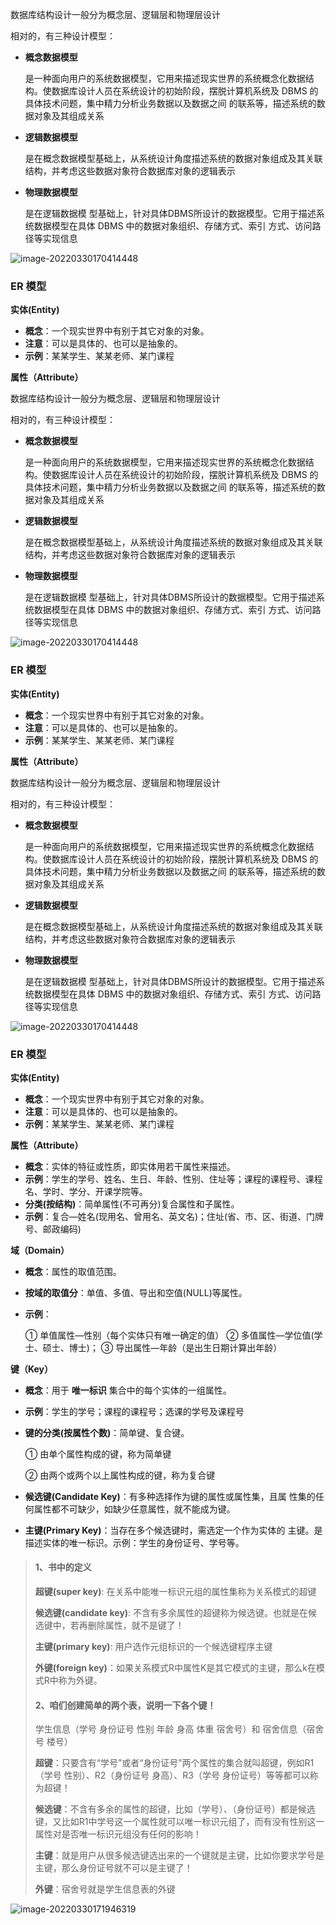 数据库结构设计一般分为概念层、逻辑层和物理层设计

相对的，有三种设计模型：

- **概念数据模型**

  是一种面向用户的系统数据模型，它用来描述现实世界的系统概念化数据结构。使数据库设计人员在系统设计的初始阶段，摆脱计算机系统及 DBMS 的具体技术问题，集中精力分析业务数据以及数据之间 的联系等，描述系统的数据对象及其组成关系

- **逻辑数据模型**

  是在概念数据模型基础上，从系统设计角度描述系统的数据对象组成及其关联结构，并考虑这些数据对象符合数据库对象的逻辑表示

- **物理数据模型**

  是在逻辑数据模 型基础上，针对具体DBMS所设计的数据模型。它用于描述系 统数据模型在具体 DBMS 中的数据对象组织、存储方式、索引 方式、访问路径等实现信息

![image-20220330170414448](image-20220330170414448.png)

### ER 模型

**实体(Entity)**

- **概念**：一个现实世界中有别于其它对象的对象。
- **注意**：可以是具体的、也可以是抽象的。
- **示例**：某某学生、某某老师、某门课程

**属性（Attribute）**

数据库结构设计一般分为概念层、逻辑层和物理层设计

相对的，有三种设计模型：

- **概念数据模型**

  是一种面向用户的系统数据模型，它用来描述现实世界的系统概念化数据结构。使数据库设计人员在系统设计的初始阶段，摆脱计算机系统及 DBMS 的具体技术问题，集中精力分析业务数据以及数据之间 的联系等，描述系统的数据对象及其组成关系

- **逻辑数据模型**

  是在概念数据模型基础上，从系统设计角度描述系统的数据对象组成及其关联结构，并考虑这些数据对象符合数据库对象的逻辑表示

- **物理数据模型**

  是在逻辑数据模 型基础上，针对具体DBMS所设计的数据模型。它用于描述系 统数据模型在具体 DBMS 中的数据对象组织、存储方式、索引 方式、访问路径等实现信息

![image-20220330170414448](image-20220330170414448.png)

### ER 模型

**实体(Entity)**

- **概念**：一个现实世界中有别于其它对象的对象。
- **注意**：可以是具体的、也可以是抽象的。
- **示例**：某某学生、某某老师、某门课程

**属性（Attribute）**

数据库结构设计一般分为概念层、逻辑层和物理层设计

相对的，有三种设计模型：

- **概念数据模型**

  是一种面向用户的系统数据模型，它用来描述现实世界的系统概念化数据结构。使数据库设计人员在系统设计的初始阶段，摆脱计算机系统及 DBMS 的具体技术问题，集中精力分析业务数据以及数据之间 的联系等，描述系统的数据对象及其组成关系

- **逻辑数据模型**

  是在概念数据模型基础上，从系统设计角度描述系统的数据对象组成及其关联结构，并考虑这些数据对象符合数据库对象的逻辑表示

- **物理数据模型**

  是在逻辑数据模 型基础上，针对具体DBMS所设计的数据模型。它用于描述系 统数据模型在具体 DBMS 中的数据对象组织、存储方式、索引 方式、访问路径等实现信息

![image-20220330170414448](image-20220330170414448.png)

### ER 模型

**实体(Entity)**

- **概念**：一个现实世界中有别于其它对象的对象。
- **注意**：可以是具体的、也可以是抽象的。
- **示例**：某某学生、某某老师、某门课程

**属性（Attribute）**

- **概念**：实体的特征或性质，即实体用若干属性来描述。
- **示例**：学生的学号、姓名、生日、年龄、性别、住址等；课程的课程号、课程名、学时、学分、开课学院等。
- **分类(按结构)**：简单属性(不可再分)复合属性和子属性。
- **示例**：复合—姓名(现用名、曾用名、英文名)；住址(省、市、区、街道、门牌号、邮政编码)

**域（Domain）**

- **概念**：属性的取值范围。

- **按域的取值分**：单值、多值、导出和空值(NULL)等属性。

- **示例**：

  ① 单值属性—性别（每个实体只有唯一确定的值）
  ② 多值属性—学位值(学士、硕士、博士)；
  ③ 导出属性—年龄（是出生日期计算出年龄）

**键（Key）**

- **概念**：用于 **唯一标识** 集合中的每个实体的一组属性。

- **示例**：学生的学号；课程的课程号；选课的学号及课程号

- **键的分类(按属性个数)**：简单键、复合键。

  ① 由单个属性构成的键，称为简单键 

  ② 由两个或两个以上属性构成的键，称为复合键

- **候选键(Candidate Key)**：有多种选择作为键的属性或属性集，且属 性集的任何属性都不可缺少，如缺少任意属性，就不能成为键。

- **主键(Primary Key)**：当存在多个候选键时，需选定一个作为实体的 主键。是描述实体的唯一标识。示例：学生的身份证号、学号等。

> #### 1、书中的定义
>
> **超键(super key)**: 在关系中能唯一标识元组的属性集称为关系模式的超键
>
> **候选键(candidate key)**: 不含有多余属性的超键称为候选键。也就是在候选键中，若再删除属性，就不是键了！
>
> **主键(primary key)**: 用户选作元组标识的一个候选键程序主键
>
> **外键(foreign key)**：如果关系模式R中属性K是其它模式的主键，那么k在模式R中称为外键。
>
> #### 2、咱们创建简单的两个表，说明一下各个键！
>
> 学生信息（学号 身份证号 性别 年龄 身高 体重 宿舍号）和 宿舍信息（宿舍号 楼号）
>
> **超键**：只要含有“学号”或者“身份证号”两个属性的集合就叫超键，例如R1（学号 性别）、R2（身份证号 身高）、R3（学号 身份证号）等等都可以称为超键！
>
> **候选键**：不含有多余的属性的超键，比如（学号）、（身份证号）都是候选键，又比如R1中学号这一个属性就可以唯一标识元组了，而有没有性别这一属性对是否唯一标识元组没有任何的影响！
>
> **主键**：就是用户从很多候选键选出来的一个键就是主键，比如你要求学号是主键，那么身份证号就不可以是主键了！
>
> **外键**：宿舍号就是学生信息表的外键

![image-20220330171946319](image-20220330171946319.png)

